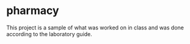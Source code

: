 # pharmacy
This project is a sample of what was worked on in class and was done according to the laboratory guide.
